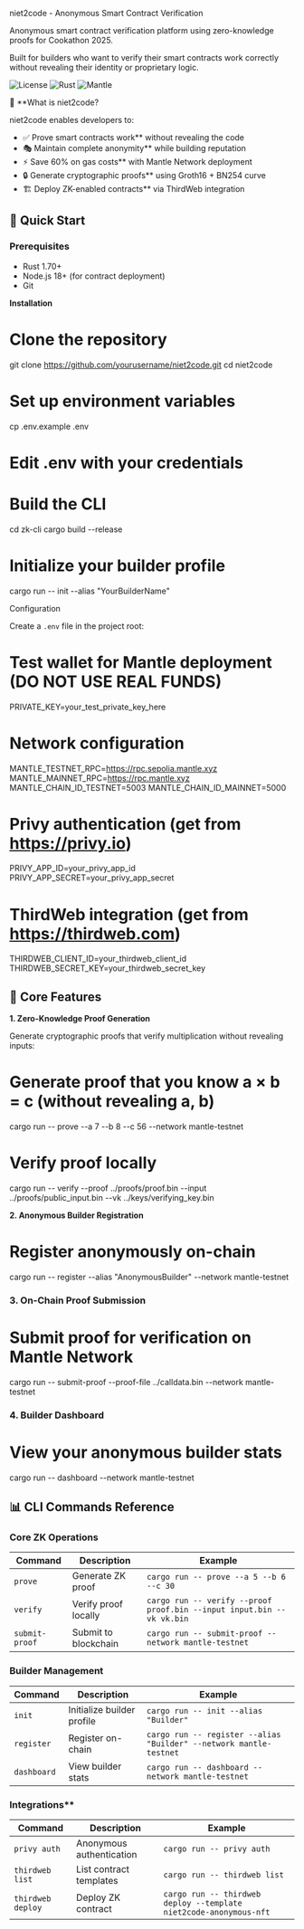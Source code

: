  niet2code - Anonymous Smart Contract Verification

Anonymous smart contract verification platform using zero-knowledge proofs for Cookathon 2025.

Built for builders who want to verify their smart contracts work correctly without revealing their identity or proprietary logic.

![License](https://img.shields.io/badge/license-MIT-blue.svg)
![Rust](https://img.shields.io/badge/rust-1.70+-orange.svg)
![Mantle](https://img.shields.io/badge/mantle-testnet-green.svg)

 🎯 **What is niet2code?

niet2code enables developers to:
- ✅ Prove smart contracts work** without revealing the code
- 🎭 Maintain complete anonymity** while building reputation  
- ⚡ Save 60% on gas costs** with Mantle Network deployment
- 🔒 Generate cryptographic proofs** using Groth16 + BN254 curve
- 🏗️ Deploy ZK-enabled contracts** via ThirdWeb integration

## 🚀 **Quick Start**

### **Prerequisites**
- Rust 1.70+
- Node.js 18+ (for contract deployment)
- Git

**Installation**

# Clone the repository
git clone https://github.com/yourusername/niet2code.git
cd niet2code

# Set up environment variables
cp .env.example .env
# Edit .env with your credentials 

# Build the CLI
cd zk-cli
cargo build --release

# Initialize your builder profile
cargo run -- init --alias "YourBuilderName"


Configuration

Create a `.env` file in the project root:


# Test wallet for Mantle deployment (DO NOT USE REAL FUNDS)
PRIVATE_KEY=your_test_private_key_here

# Network configuration
MANTLE_TESTNET_RPC=https://rpc.sepolia.mantle.xyz
MANTLE_MAINNET_RPC=https://rpc.mantle.xyz
MANTLE_CHAIN_ID_TESTNET=5003
MANTLE_CHAIN_ID_MAINNET=5000

# Privy authentication (get from https://privy.io)
PRIVY_APP_ID=your_privy_app_id
PRIVY_APP_SECRET=your_privy_app_secret

# ThirdWeb integration (get from https://thirdweb.com)
THIRDWEB_CLIENT_ID=your_thirdweb_client_id
THIRDWEB_SECRET_KEY=your_thirdweb_secret_key


## 🔮 **Core Features**

**1. Zero-Knowledge Proof Generation**

Generate cryptographic proofs that verify multiplication without revealing inputs:

# Generate proof that you know a × b = c (without revealing a, b)
cargo run -- prove --a 7 --b 8 --c 56 --network mantle-testnet

# Verify proof locally
cargo run -- verify --proof ../proofs/proof.bin --input ../proofs/public_input.bin --vk ../keys/verifying_key.bin


**2. Anonymous Builder Registration**


# Register anonymously on-chain
cargo run -- register --alias "AnonymousBuilder" --network mantle-testnet


### **3. On-Chain Proof Submission**


# Submit proof for verification on Mantle Network
cargo run -- submit-proof --proof-file ../calldata.bin --network mantle-testnet


### **4. Builder Dashboard**


# View your anonymous builder stats
cargo run -- dashboard --network mantle-testnet

## 📊 **CLI Commands Reference**

### **Core ZK Operations**
| Command | Description | Example |
|---------|-------------|---------|
| `prove` | Generate ZK proof | `cargo run -- prove --a 5 --b 6 --c 30` |
| `verify` | Verify proof locally | `cargo run -- verify --proof proof.bin --input input.bin --vk vk.bin` |
| `submit-proof` | Submit to blockchain | `cargo run -- submit-proof --network mantle-testnet` |

### **Builder Management**
| Command | Description | Example |
|---------|-------------|---------|
| `init` | Initialize builder profile | `cargo run -- init --alias "Builder"` |
| `register` | Register on-chain | `cargo run -- register --alias "Builder" --network mantle-testnet` |
| `dashboard` | View builder stats | `cargo run -- dashboard --network mantle-testnet` |

### Integrations**
| Command | Description | Example |
|---------|-------------|---------|
| `privy auth` | Anonymous authentication | `cargo run -- privy auth` |
| `thirdweb list` | List contract templates | `cargo run -- thirdweb list` |
| `thirdweb deploy` | Deploy ZK contract | `cargo run -- thirdweb deploy --template niet2code-anonymous-nft` |



